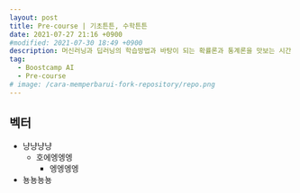 ```yaml
---
layout: post
title: Pre-course | 기초튼튼, 수학튼튼
date: 2021-07-27 21:16 +0900
#modified: 2021-07-30 18:49 +0900
description: 머신러닝과 딥러닝의 학습방법과 바탕이 되는 확률론과 통계론을 맛보는 시간
tag:
  - Boostcamp AI
  - Pre-course
# image: /cara-memperbarui-fork-repository/repo.png
---
```


## 벡터

* 냥냥냥냥
    * 호에엥엥엥
        * 엥엥엥엥
* 뇽뇽뇽뇽
